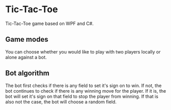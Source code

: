 # Tic-Tac-Toe
Tic-Tac-Toe game based on WPF and C#.

## Game modes
You can choose whether you would like to play with two players locally or alone against a bot.

## Bot algorithm
The bot first checks if there is any field to set it's sign on to win. If not, the bot continues to check if there is any winning move for the player. If it is, the bot will set it's sign on that field to stop the player from winning. If that is also not the case, the bot will choose a random field. 
